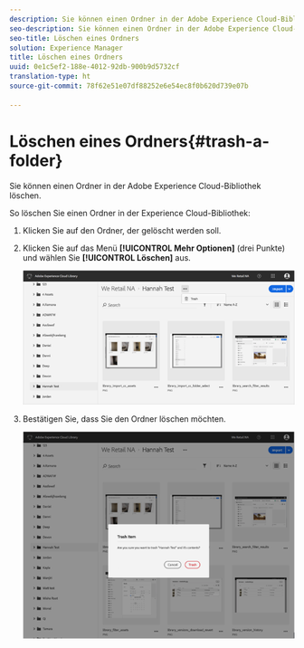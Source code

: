 ```yaml
---
description: Sie können einen Ordner in der Adobe Experience Cloud-Bibliothek löschen.
seo-description: Sie können einen Ordner in der Adobe Experience Cloud-Bibliothek löschen.
seo-title: Löschen eines Ordners
solution: Experience Manager
title: Löschen eines Ordners
uuid: 0e1c5ef2-188e-4012-92db-900b9d5732cf
translation-type: ht
source-git-commit: 78f62e51e07df88252e6e54ec8f0b620d739e07b

---
```



# Löschen eines Ordners{#trash-a-folder}

Sie können einen Ordner in der Adobe Experience Cloud-Bibliothek löschen.

So löschen Sie einen Ordner in der Experience Cloud-Bibliothek:

1. Klicken Sie auf den Ordner, der gelöscht werden soll.
1. Klicken Sie auf das Menü **[!UICONTROL Mehr Optionen]** (drei Punkte) und wählen Sie **[!UICONTROL Löschen]** aus.

   ![](assets/library_folder_trash.png)

1. Bestätigen Sie, dass Sie den Ordner löschen möchten.

   ![](assets/library_folder_trash_confirm.png)

